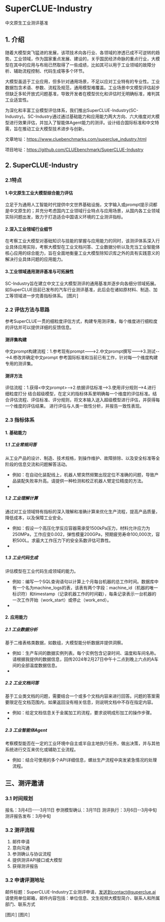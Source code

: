 # SuperCLUE-Industry
中文原生工业测评基准

## 1. 介绍
随着大模型突飞猛进的发展，该项技术向各行业、各领域的渗透已成不可逆转的趋势。工业领域，作为国家重点发展、建设的，关乎国民经济命脉的重点行业，大模型在其中的应用与布局已然取得了一些成绩，比如其可以用于工业领域的故障分析、辅助流程控制、代码生成等多个环节。

大模型虽适于工业应用，但多针对通用场景，不足以应对工业特有的专业性。工业数据包含术语、参数、流程及规范，通用模型难覆盖。工业场景中文模型评估起步但缺乏多轮开放式问题基准，导致开发者在模型优化和评估时无明确标准，难判其工业适宜性。

为深化和丰富工业模型评估体系，我们推出SuperCLUE-Industry(SC-Industry)。SC-Industry通过通过基础能力和应用能力两大方向、六大维度对大模型进行效果评估，并加入了智能体Agent能力的测评。设计结合国际标准和中文特需，旨在推动工业大模型技术进步与创新。

文章地址：https://www.cluebenchmarks.com/superclue_industry.html

项目地址：https://github.com/CLUEbenchmark/SuperCLUE-Industry

## 2. SuperCLUE-Industry
### 2.1特点
#### 1.中文原生工业大模型综合能力评估

立足于为通用人工智能时代提供中文世界基础设施，文字输入或prompt提示词都是中文原生的；并充分考虑国内工业领域行业特点与应用场景，从国内各工业领域实际问题出发，致力于打造适合中国语义环境的工业测评指标。

#### 2.深入工业领域行业细节

在考察工业大模型对基础知识与技能的掌握与应用能力的同时，该测评体系深入行业具体应用实际，考察大模型在工业文档问答、工业数据分析以及充当工业智能体核心应用的综合能力，旨在全面地衡量工业大模型除知识库之外的具有实践意义的解决行业具体问题的应用能力。

#### 3.工业领域通用测评基准与可拓展性

SC-Industry旨在建立中文工业大模型测评的通用基准并逐步向各细分领域拓展。
如SuperCLUE目前已发布的汽车行业测评基准，此后会在诸如原材料、制造、加工等领域进一步完善指标体系。
[图片]

### 2.2 评估方法与思路

参考SuperCLUE一贯的细粒度评估方式，构建专用测评集，每个维度进行细粒度的评估并可以提供详细的反馈信息。

#### 测评集构建

中文prompt构建流程：1.参考现有prompt--->2.中文prompt撰写--->3.测试--->4.修改并确定中文prompt
参考国际标准和当前已有工作，针对每一个维度构建专用的测评集。

#### 测评方法
评估流程：1.获得<中文prompt>-->2.依据评估标准-->3.使用评分规则-->4.进行细粒度打分
结合超级模型，在定义的指标体系里明确每一个维度的评估标准。结合评估流程、评估标准、评分规则，将文本输入送入超级模型进行评估，并获得每一个维度的评估结果。
进行评估与人类一致性分析，并报告一致性表现。

### 2.3 指标体系

#### 1. 基础能力

##### 1.1 工业常规问答
  从工业产品的设计、制造、技术规格，到操作维护、故障排除、以及安全标准等全阶段的信息交流和问题解答活动。
  - 例如：在自动化装配线上，机器人臂突然频繁出现定位不准确的问题，导致产品装配失败率升高。请提供一种检测和校正机器人臂定位精度的方法。
  - 
##### 1.2 工业理解计算

  通过对工业领域特有指标的深入理解和准确计算来优化生产流程，提高产品质量，降低成本，以及保障工业安全。
  - 例如：假设一个高压化学反应容器需承受1500kPa压力，材料允许应力为250MPa，工作应变0.002，弹性模量200GPa，预期疲劳寿命100,000次，容积500L。求最大工作压力下的安全系数评估可靠性。
  - 
##### 1.3 工业代码生成

  评估模型在工业代码生成领域的能力。
  - 例如：编写一个SQL查询语句以计算上个月每台机器的总工作时间。数据库中有一个名为machine_logs的表，该表有两个字段：machine_id（机器的唯一标识符）和timestamp（记录机器工作的时间戳），每条记录表示一台机器的一次工作开始（work_start）或停止（work_end）。
  - 
#### 2. 应用能力

##### 2.1 工业数据分析

基于二维表格类数据，如数组，大模型能分析数据并提供洞察。
- 例如：生产车间的数据实例列表。每个实例包含记录时间、温度和车间名称。请根据我提供的数据信息，回传2024年2月27日中午十二点到晚上六点的A车间的全部温度数据信息。
- 
##### 2.2 工业文档问答

基于工业类文档的问题，需要结合一个或多个文档内容来进行回答。问题的答案需要限定在文档范围内，如果返回没有相关信息，则说明文档中不存在指定内容。
- 例如：给定文档信息关于金属加工的流程，要求说明成形加工的操作步骤。
- 
##### 2.3 工业智能体Agent

考察模型能否在一定的工业环境中自主或半自主地执行任务，做出决策，并与其他系统进行交互来优化或辅助工业流程。
- 例如：结合可使用的多个API详细信息，螺丝生产流程中突发紧急情况的处理流程。
  
## 三、测评邀请
### 3.1 时间规划
报名：3月4日----3月11日
参测模型确认：3月11日
测评执行：3月6日--3月中旬
测评报告发布：3月中旬

### 3.2 测评流程

1. 邮件申请
2. 意向沟通
3. 参测确认与协议流程
4. 提供测评API接口或大模型
5. 获得测评报告
   
### 3.2 申请评测地址

邮件标题：SuperCLUE-Industry工业测评申请，发送到contact@superclue.ai
请使用单位邮箱，邮件内容包括：单位信息、文生视频大模型简介、联系人和所属部门、联系方式

[图片]
[图片]
